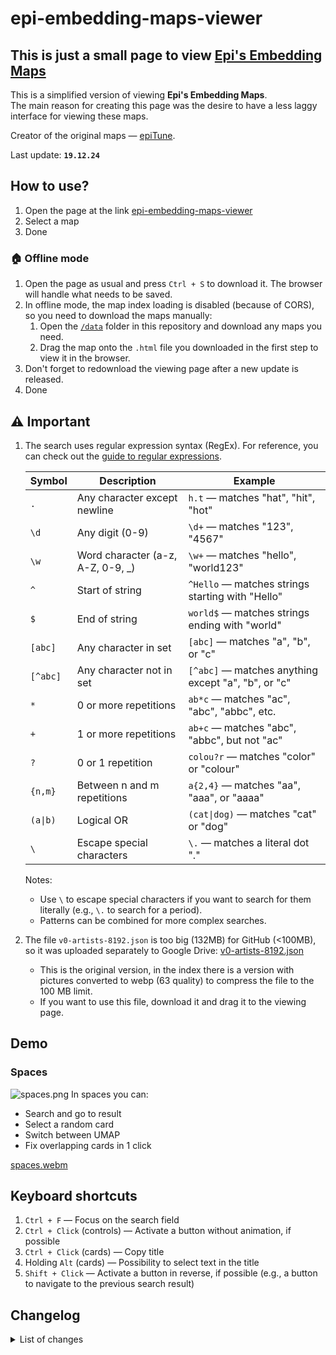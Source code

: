 # epi-embedding-maps-viewer

## This is just a small page to view [Epi's Embedding Maps](https://civitai.com/articles/8977)

This is a simplified version of viewing **Epi's Embedding Maps**.  
The main reason for creating this page was the desire to have a less laggy interface for viewing these maps.

Creator of the original maps — [epiTune](https://civitai.com/user/epiTune).

Last update: **`19.12.24`**

## How to use?

1. Open the page at the link [epi-embedding-maps-viewer](https://dangarte.github.io/epi-embedding-maps-viewer/)
2. Select a map
3. Done

### 🏠 Offline mode

1. Open the page as usual and press `Ctrl + S` to download it. The browser will handle what needs to be saved.
2. In offline mode, the map index loading is disabled (because of CORS), so you need to download the maps manually:
   1. Open the [`/data`](https://github.com/Dangarte/epi-embedding-maps-viewer/tree/main/data) folder in this repository and download any maps you need.
   2. Drag the map onto the `.html` file you downloaded in the first step to view it in the browser.
3. Don't forget to redownload the viewing page after a new update is released.
4. Done

## ⚠ Important

1. The search uses regular expression syntax (RegEx). For reference, you can check out the [guide to regular expressions](https://regex101.com/).

    | **Symbol** | **Description**             | **Example**                      |
    |------------|-----------------------------|----------------------------------|
    | `.`        | Any character except newline| `h.t` — matches "hat", "hit", "hot" |
    | `\d`       | Any digit (0-9)             | `\d+` — matches "123", "4567" |
    | `\w`       | Word character (a-z, A-Z, 0-9, _) | `\w+` — matches "hello", "world123" |
    | `^`        | Start of string             | `^Hello` — matches strings starting with "Hello" |
    | `$`        | End of string               | `world$` — matches strings ending with "world" |
    | `[abc]`    | Any character in set        | `[abc]` — matches "a", "b", or "c" |
    | `[^abc]`   | Any character not in set    | `[^abc]` — matches anything except "a", "b", or "c" |
    | `*`        | 0 or more repetitions       | `ab*c` — matches "ac", "abc", "abbc", etc. |
    | `+`        | 1 or more repetitions       | `ab+c` — matches "abc", "abbc", but not "ac" |
    | `?`        | 0 or 1 repetition           | `colou?r` — matches "color" or "colour" |
    | `{n,m}`    | Between n and m repetitions | `a{2,4}` — matches "aa", "aaa", or "aaaa" |
    | `(a\|b)`   | Logical OR                  | `(cat\|dog)` — matches "cat" or "dog" |
    | `\`        | Escape special characters   | `\.` — matches a literal dot "." |

    Notes:
   - Use `\` to escape special characters if you want to search for them literally (e.g., `\.` to search for a period).
   - Patterns can be combined for more complex searches.
2. The file `v0-artists-8192.json` is too big (132MB) for GitHub (<100MB), so it was uploaded separately to Google Drive: [v0-artists-8192.json](https://drive.usercontent.google.com/download?id=1S3P8qu8fByQ1XMa6afyDW46oxxaa6_a1)
   - This is the original version, in the index there is a version with pictures converted to webp (63 quality) to compress the file to the 100 MB limit.
   - If you want to use this file, download it and drag it to the viewing page.

## Demo

### Spaces

![spaces.png](https://dangarte.github.io/epi-embedding-maps-viewer/demo/spaces.png)
In spaces you can:

- Search and go to result
- Select a random card
- Switch between UMAP
- Fix overlapping cards in 1 click

[spaces.webm](https://github.com/user-attachments/assets/a7b5a023-e682-4bbd-912d-3f177cc5c812)

## Keyboard shortcuts

1. `Ctrl + F` — Focus on the search field
2. `Ctrl + Click` (controls) — Activate a button without animation, if possible
3. `Ctrl + Click` (cards) — Copy title
4. Holding `Alt` (cards) — Possibility to select text in the title
5. `Shift + Click` — Activate a button in reverse, if possible (e.g., a button to navigate to the previous search result)

## Changelog

<details>
    <summary>List of changes</summary>
    <ul>
        <li>
            <h4>Update <code>19.12.24</code></h4>
            <ul>
                <li>Display of related tags has been added to the information card</li>
                <li>Search now uses RegEx (With g and i flags)</li>
            </ul>
        </li>
        <li>
            <h4>Update <code>18.12.24</code></h4>
            <ul>
                <li>Button icons are now displayed in the preview</li>
                <li>Minor optimization of card calculation in the viewport</li>
                <li>Fixed loading of outdated scripts and styles from the browser cache by the browser</li>
                <li>Improved version control of data for display</li>
                <li>Slightly increased the size of buttons on cards</li>
                <li>The information button now opens additional information instead of copying the link to Danbooru</li>
                <li>Added file to test all features</li>
            </ul>
        </li>
        <li>
            <h4>Update <code>12.12.24</code></h4>
            <ul>
                <li>Added emoji to main tags (file size, modification time, number of nodes, map type), also improved the mark that data is not downloaded</li>
                <li>Added the ability to render cards using Canvas WebGL2, lightning fast, especially compared to Canvas 2d or HTML Elements render. But it uses VRAM even with hardware acceleration turned off 😥</li>
                <li>⚠ WebGL2 does not yet highlight search matches</li>
            </ul>
        </li>
        <li>
            <h4>Update <code>10.12.24</code></h4>
            <ul>
                <li>More detailed status of loading</li>
                <li>The list of maps available for display has been changed: tags, type, file size, number of nodes have been added</li>
                <li>Slight reduction in memory consumption during rendering</li>
                <li>Fixing several bugs</li>
            </ul>
        </li>
        <li>
            <h4>Update <code>9.12.24</code></h4>
            <ul>
                <li>Render functions have been partially rewritten (preparation for webgl2 render option)</li>
                <li>More accurate and faster detection of cards in the viewport</li>
                <li>Significant optimization of working with elements</li>
            </ul>
        </li>
        <li>
            <h4>Update <code>7.12.24</code></h4>
            <ul>
                <li>Now when you click on a graph card, not only the connections of the current card are displayed, but also the entire path up the tree</li>
                <li>Some bugs have been fixed</li>
                <li><code>Ctrl + O</code> now opens the file selector for import</li>
                <li>Cards may now not have an image, they will be displayed with a 256x256 placeholder</li>
                <li>Added a limitation on file import: maximum size 512 MB, perhaps later, if necessary, this technical limitation will be corrected with improved handling of import of large files</li>
            </ul>
        </li>
        <li>
            <h4>Update <code>6.12.24</code></h4>
            <ul>
                <li>Ability to select text on a card while holding <code>Alt</code></li>
                <li>Now when you click on a card (not the copy button) the text is copied only when <code>Ctrl</code> is pressed</li>
                <li>If you click on a graph card and it has connections, they will be displayed</li>
                <li>Tree view of graph</li>
            </ul>
        </li>
        <li>
            <h4>Update <code>5.12.24</code></h4>
            <ul>
                <li>Preview cards now have different sizes depending on their content (previously all cards had a limit of 2 lines of text)</li>
                <li>Because of the first point, the generation of preview images takes a little longer 😓</li>
                <li>Fixed display of data processing status</li>
                <li>Now you can drag and drop the graph json and it will be displayed (The dots will be in random places, without paths)</li>
            </ul>
        </li>
        <li>
            <h4>Update <code>4.12.24</code></h4>
            <ul>
                <li>Touchscreen support</li>
                <li>Minor fixes and optimizations</li>
            </ul>
        </li>
    </ul>
</details>
